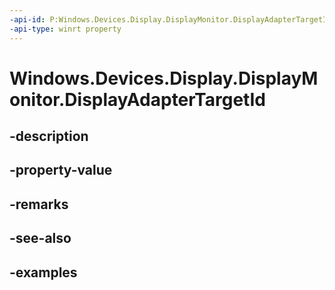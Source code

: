 ```yaml
---
-api-id: P:Windows.Devices.Display.DisplayMonitor.DisplayAdapterTargetId
-api-type: winrt property
---
```


<!-- Property syntax.
public uint DisplayAdapterTargetId { get; }
-->

# Windows.Devices.Display.DisplayMonitor.DisplayAdapterTargetId

## -description

## -property-value

## -remarks

## -see-also

## -examples

